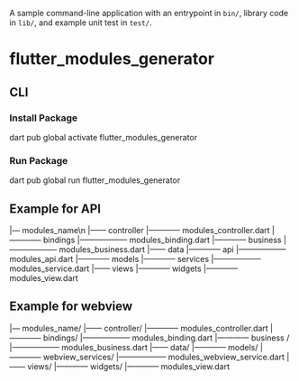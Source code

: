 A sample command-line application with an entrypoint in `bin/`, library code
in `lib/`, and example unit test in `test/`.

# flutter_modules_generator

## CLI
### Install Package
dart pub global activate flutter_modules_generator
### Run Package
dart pub global run flutter_modules_generator


## Example for API
|— modules_name\n
|—— controller
|———— modules_controller.dart
|———— bindings
|—————— modules_binding.dart
|———— business
|—————— modules_business.dart
|—— data
|———— api
|—————— modules_api.dart
|———— models
|———— services
|—————— modules_service.dart
|—— views
|———— widgets
|———— modules_view.dart

## Example for webview
|— modules_name/
|—— controller/
|———— modules_controller.dart
|———— bindings/
|—————— modules_binding.dart
|———— business /
|—————— modules_business.dart
|—— data/
|———— models/
|———— webview_services/
|—————— modules_webview_service.dart
|—— views/
|———— widgets/
|———— modules_view.dart
